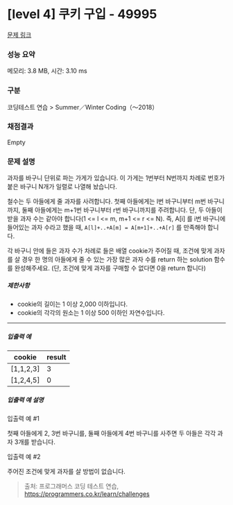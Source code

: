 # [level 4] 쿠키 구입 - 49995 

[문제 링크](https://school.programmers.co.kr/learn/courses/30/lessons/49995) 

### 성능 요약

메모리: 3.8 MB, 시간: 3.10 ms

### 구분

코딩테스트 연습 > Summer／Winter Coding（～2018）

### 채점결과

Empty

### 문제 설명

<p>과자를 바구니 단위로 파는 가게가 있습니다. 이 가게는 1번부터 N번까지 차례로 번호가 붙은 바구니 N개가 일렬로 나열해 놨습니다.</p>

<p>철수는 두 아들에게 줄 과자를 사려합니다. 첫째 아들에게는 l번 바구니부터 m번 바구니까지, 둘째 아들에게는 m+1번 바구니부터 r번 바구니까지를 주려합니다. 단, 두 아들이 받을 과자 수는 같아야 합니다(1 &lt;= l &lt;= m, m+1 &lt;= r &lt;= N). 즉,  A[i] 를 i번 바구니에 들어있는 과자 수라고 했을 때, <code>A[l]+..+A[m] = A[m+1]+..+A[r]</code> 를 만족해야 합니다.</p>

<p>각 바구니 안에 들은 과자 수가 차례로 들은 배열 cookie가 주어질 때, 조건에 맞게 과자를 살 경우 한 명의 아들에게 줄 수 있는 가장 많은 과자 수를 return 하는 solution 함수를 완성해주세요. (단, 조건에 맞게 과자를 구매할 수 없다면 0을 return 합니다)</p>

<h5>제한사항</h5>

<ul>
<li>cookie의 길이는 1 이상 2,000 이하입니다.</li>
<li>cookie의 각각의 원소는 1 이상 500 이하인 자연수입니다.</li>
</ul>

<hr>

<h5>입출력 예</h5>
<table class="table">
        <thead><tr>
<th>cookie</th>
<th>result</th>
</tr>
</thead>
        <tbody><tr>
<td>[1,1,2,3]</td>
<td>3</td>
</tr>
<tr>
<td>[1,2,4,5]</td>
<td>0</td>
</tr>
</tbody>
      </table>
<h5>입출력 예 설명</h5>

<p>입출력 예 #1</p>

<p>첫째 아들에게 2, 3번 바구니를, 둘째 아들에게 4번 바구니를 사주면 두 아들은 각각 과자 3개를 받습니다.</p>

<p>입출력 예 #2</p>

<p>주어진 조건에 맞게 과자를 살 방법이 없습니다.</p>


> 출처: 프로그래머스 코딩 테스트 연습, https://programmers.co.kr/learn/challenges